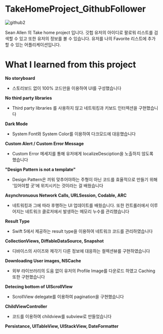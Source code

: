 # TakeHomeProject_GithubFollower
![github2](https://user-images.githubusercontent.com/61834038/121122236-09afe180-c85c-11eb-9dfd-e58b57c1b39f.png)

Sean Allen 의 Take home project 입니다. 
깃헙 유저의 아이디로 팔로워 리스트를 검색할 수 있고 또한 유저의 정보를 볼 수 있습니다.
유저를 나의 Favorite 리스트에 추가할 수 있는 어플리케이션입니다.

# What I learned from this project

**No storyboard**
  - 스토리보드 없이 100% 코드만을 이용하여 UI를 구성했습니다

**No third party libraries**
  - Third party libraries 를 사용하지 않고 네트워킹과 키보드 인터렉션을 구현했습니다

**Dark Mode**
  - System Font와 System Color를 이용하여 다크모드에 대응했습니다

**Custom Alert / Custom Error Message**
  - Custom Error 메세지를 통해 유저에게 localizeDesciption을 노출하지 않도록 했습니다

**"Design Pattern is not a template"**
  - Design Pattern은 끼워 맞추어야하는 주형이 아닌 코드를 효율적으로 만들기 위해 '있어야할 곳'에 위치시키는 것이라는 걸 배웠습니다

**Asynchronuous Network Calls, URLSession, Codable, ARC**
  - 네트워킹과 그에 따라 후행하는 UI 업데이트를 배웠습니다. 또한 컨트롤러에서 이루어지는 네트워크 클로저에서 발생하는 메모리 누수를 관리했습니다

**Result Type**
  - Swift 5에서 제공하는 result type을 이용하여 네트워크 코드를 관리하였습니다

**CollectionViews, DiffableDataSource, Snapshot**
  - 디바이스의 사이즈와 제각기 다른 정보에 대응하는 컬렉션뷰를 구현하였습니다

**Downloading User images, NSCache**
  - 외부 라이브러리의 도움 없이 유저의 Profile Image를 다운로드 하였고 Caching 또한 구현했습니다

**Detecing bottom of UIScrollVIew**
  - ScrollView delegate를 이용하여 pagination을 구현했습니다

**ChildViewController**
  - 코드를 이용하여 childview를 subview로 만들었습니다

**Persistance, UITableView, UIStackView, DateFormatter**
